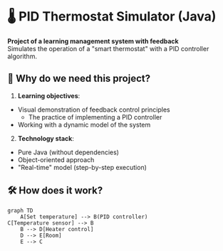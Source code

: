 # 🌡️ PID Thermostat Simulator (Java)

**Project of a learning management system with feedback**  
Simulates the operation of a "smart thermostat" with a PID controller algorithm.

## 🎯 Why do we need this project?

1. **Learning objectives**:
- Visual demonstration of feedback control principles
    - The practice of implementing a PID controller
- Working with a dynamic model of the system

2. **Technology stack**:
- Pure Java (without dependencies)
- Object-oriented approach
- "Real-time" model (step-by-step execution)

## 🛠️ How does it work?

```mermaid
graph TD
    A[Set temperature] --> B(PID controller)
C[Temperature sensor] --> B
    B --> D[Heater control]
    D --> E[Room]
    E --> C